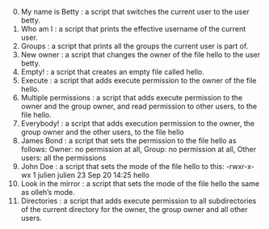 0. My name is Betty         : a script that switches the current user to the user betty.
1. Who am I                 : a script that prints the effective username of the current user.
2. Groups                   : a script that prints all the groups the current user is part of.
3. New owner                : a script that changes the owner of the file hello to the user betty.
4. Empty!                   : a script that creates an empty file called hello.
5. Execute                  : a script that adds execute permission to the owner of the file hello.
6. Multiple permissions     : a script that adds execute permission to the owner and the group owner, and read permission to other users, to the file hello.
7. Everybody!               : a script that adds execution permission to the owner, the group owner and the other users, to the file hello
8. James Bond               : a script that sets the permission to the file hello as follows: Owner: no permission at all, Group: no permission at all, Other users: all the permissions
9. John Doe                 : a script that sets the mode of the file hello to this: -rwxr-x-wx 1 julien julien 23 Sep 20 14:25 hello
10. Look in the mirror      : a script that sets the mode of the file hello the same as olleh’s mode.
11. Directories             : a script that adds execute permission to all subdirectories of the current directory for the owner, the group owner and all other users.

